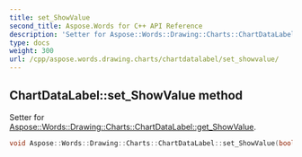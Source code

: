 ```yaml
---
title: set_ShowValue
second_title: Aspose.Words for C++ API Reference
description: 'Setter for Aspose::Words::Drawing::Charts::ChartDataLabel::get_ShowValue.'
type: docs
weight: 300
url: /cpp/aspose.words.drawing.charts/chartdatalabel/set_showvalue/
---
```

## ChartDataLabel::set_ShowValue method


Setter for [Aspose::Words::Drawing::Charts::ChartDataLabel::get_ShowValue](../get_showvalue/).

```cpp
void Aspose::Words::Drawing::Charts::ChartDataLabel::set_ShowValue(bool value)
```

